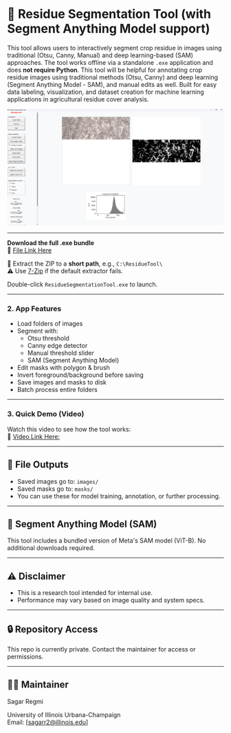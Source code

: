 # 🌾 Residue Segmentation Tool (with Segment Anything Model support)

This tool allows users to interactively segment crop residue in images using traditional (Otsu, Canny, Manual) and deep learning-based (SAM) approaches. The tool works offline via a standalone `.exe` application and does **not require Python**.
This tool will be helpful for annotating crop residue images using traditional methods (Otsu, Canny) and deep learning (Segment Anything Model - SAM), and manual edits as well. Built for easy data labeling, visualization, and dataset creation for machine learning applications in agricultural residue cover analysis.

![App Screenshot](app_screenshot.png)

---

**Download the full .exe bundle**  
🔗 [File Link Here](https://zenodo.org/records/15748768)

📁 Extract the ZIP to a **short path**, e.g., `C:\ResidueTool\`  
⚠️ Use [7-Zip](https://www.7-zip.org/) if the default extractor fails.

Double-click `ResidueSegmentationTool.exe` to launch.

---

### 2. App Features
- Load folders of images
- Segment with:
  - Otsu threshold
  - Canny edge detector
  - Manual threshold slider
  - SAM (Segment Anything Model)
- Edit masks with polygon & brush
- Invert foreground/background before saving
- Save images and masks to disk
- Batch process entire folders

---

### 3. Quick Demo (Video)
Watch this video to see how the tool works:  
🎥 [Video Link Here:](https://zenodo.org/records/15748794)

---

## 📁 File Outputs
- Saved images go to: `images/`
- Saved masks go to: `masks/`
- You can use these for model training, annotation, or further processing.

---

## 🧠 Segment Anything Model (SAM)
This tool includes a bundled version of Meta's SAM model (ViT-B). No additional downloads required.

---

## ⚠️ Disclaimer
- This is a research tool intended for internal use.
- Performance may vary based on image quality and system specs.

---

## 🔒 Repository Access
This repo is currently private. Contact the maintainer for access or permissions.

---

## 👩‍💻 Maintainer
Sagar Regmi 

University of Illinois Urbana-Champaign  
Email: [sagarr2@illinois.edu]
